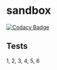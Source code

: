 # sandbox

[![Codacy Badge](https://app.codacy.com/project/badge/Grade/8d87b4e2f6d34e0ea76f510af93ac2f6)](https://www.codacy.com/gh/codacy-docs/sandbox/dashboard?utm_source=github.com&amp;utm_medium=referral&amp;utm_content=codacy-docs/sandbox&amp;utm_campaign=Badge_Grade)

## Tests

1, 2, 3, 4, 5, 6
